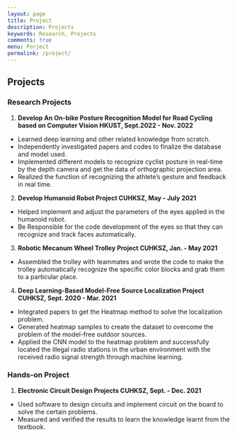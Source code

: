 ```yaml
---
layout: page
title: Project
description: Projects
keywords: Research, Projects
comments: true
menu: Porject
permalink: /project/
---
```





## Projects

### Research Projects

1. **Develop An On-bike Posture Recognition Model for Road Cycling based on Computer Vision
HKUST, Sept.2022 - Nov. 2022**

- Learned deep learning and other related knowledge from scratch.
- Independently investigated papers and codes to finalize the database and model used.
- Implemented different models to recognize cyclist posture in real-time by the depth camera and get the data of orthographic projection area.
- Realized the function of recognizing the athlete’s gesture and feedback in real time.

2. **Develop Humanoid Robot Project
CUHKSZ, May - July 2021**

- Helped implement and adjust the parameters of the eyes applied in the humanoid robot.
- Be Responsible for the code development of the eyes so that they can recognize and track faces automatically.


3. **Robotic Mecanum Wheel Trolley Project
CUHKSZ, Jan. - May 2021**

- Assembled the trolley with teammates and wrote the code to make the trolley automatically recognize the specific color blocks and grab them to a particular place.

4. **Deep Learning-Based Model-Free Source Localization Project
CUHKSZ, Sept. 2020 - Mar. 2021**

- Integrated papers to get the Heatmap method to solve the localization problem.
- Generated heatmap samples to create the dataset to overcome the problem of the model-free outdoor sources.
- Applied the CNN model to the heatmap problem and successfully located the illegal radio stations in the urban environment with the received radio signal strength through machine learning.

### Hands-on Project

1. **Electronic Circuit Design Projects
CUHKSZ, Sept. - Dec. 2021**

- Used software to design circuits and implement circuit on the board to solve the certain problems.
- Measured and verified the results to learn the knowledge learnt from the textbook.